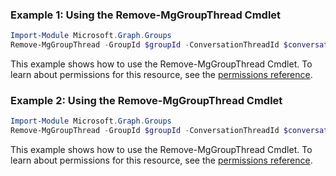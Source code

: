 ### Example 1: Using the Remove-MgGroupThread Cmdlet
```powershell
Import-Module Microsoft.Graph.Groups
Remove-MgGroupThread -GroupId $groupId -ConversationThreadId $conversationThreadId
```
This example shows how to use the Remove-MgGroupThread Cmdlet.
To learn about permissions for this resource, see the [permissions reference](/graph/permissions-reference).
### Example 2: Using the Remove-MgGroupThread Cmdlet
```powershell
Import-Module Microsoft.Graph.Groups
Remove-MgGroupThread -GroupId $groupId -ConversationThreadId $conversationThreadId
```
This example shows how to use the Remove-MgGroupThread Cmdlet.
To learn about permissions for this resource, see the [permissions reference](/graph/permissions-reference).
